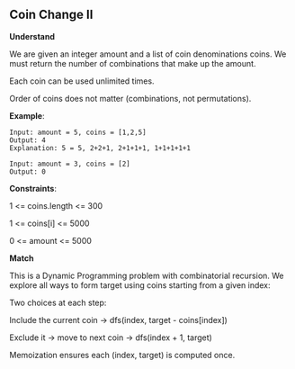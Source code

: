 ## Coin Change II

**Understand**

We are given an integer amount and a list of coin denominations coins.
We must return the number of combinations that make up the amount.

Each coin can be used unlimited times.

Order of coins does not matter (combinations, not permutations).

**Example**:

```
Input: amount = 5, coins = [1,2,5]
Output: 4
Explanation: 5 = 5, 2+2+1, 2+1+1+1, 1+1+1+1+1

Input: amount = 3, coins = [2]
Output: 0
```

**Constraints**:

1 <= coins.length <= 300

1 <= coins[i] <= 5000

0 <= amount <= 5000

**Match**

This is a Dynamic Programming problem with combinatorial recursion.
We explore all ways to form target using coins starting from a given index:

Two choices at each step:

Include the current coin → dfs(index, target - coins[index])

Exclude it → move to next coin → dfs(index + 1, target)

Memoization ensures each (index, target) is computed once.
